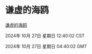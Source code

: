 # 谦虚的海鸥
[谦虚的海鸥](http://219.139.197.74:56308/qxdho/course/base/hotlink/index.php)

2024年 10月 27日 星期日 12:40:02 CST

2024年 10月 27日 星期日 04:40:02 GMT

